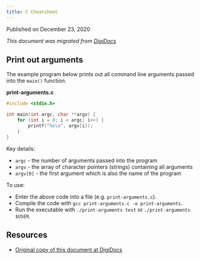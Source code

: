 ```yaml
---
title: C Cheatsheet
---
```


Published on December 23, 2020

_This document was migrated from [DigiDocs](https://digipie.github.io/digidocs/c/arguments/)_

## Print out arguments

The example program below prints out all command line arguments passed into the `main()` function.

**print-arguments.c**

```c
#include <stdio.h>

int main(int argc, char **argv) {
    for (int i = 0; i < argc; i++) {
        printf("%s\n", argv[i]);
    }
}
```

Key details:

- `argc` - the number of arguments passed into the program
- `argv` - the array of character pointers (strings) containing all arguments
- `argv[0]` - the first argument which is also the name of the program

To use:

- Enter the above code into a file (e.g. `print-arguments.c`).
- Compile the code with `gcc print-arguments.c -o print-arguments`.
- Run the executable with `./print-arguments test` or `./print-arguments $USER`.

## Resources

- [Original copy of this document at DigiDocs](https://digipie.github.io/digidocs/c/arguments/)
